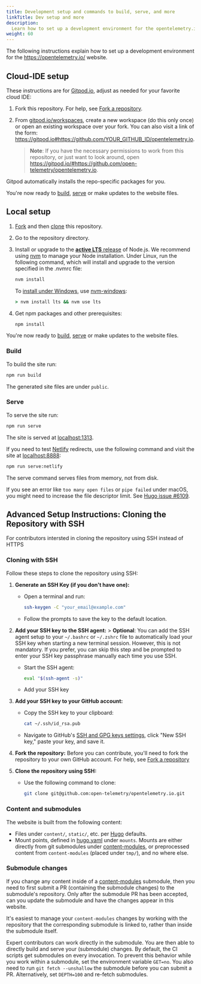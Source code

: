 ```yaml
---
title: Development setup and commands to build, serve, and more
linkTitle: Dev setup and more
description:
  Learn how to set up a development environment for the opentelemetry.io site.
weight: 60
---
```


The following instructions explain how to set up a development environment for
the <https://opentelemetry.io/> website.

## Cloud-IDE setup

These instructions are for [Gitpod.io][], adjust as needed for your favorite
cloud IDE:

1.  Fork this repository. For help, see [Fork a repository][fork].
2.  From [gitpod.io/workspaces][], create a new workspace (do this only once) or
    open an existing workspace over your fork. You can also visit a link of the
    form:
    <https://gitpod.io#https://github.com/YOUR_GITHUB_ID/opentelemetry.io>.

    > **Note**: If you have the necessary permissions to work from this
    > repository, or just want to look around, open
    > <https://gitpod.io/#https://github.com/open-telemetry/opentelemetry.io>.

Gitpod automatically installs the repo-specific packages for you.


You're now ready to [build](#build), [serve](#serve) or make updates to the
website files.

## Local setup

1.  [Fork][] and then [clone][] this repository.
2.  Go to the repository directory.
3.  Install or upgrade to the [**active LTS** release][nodejs-rel] of Node.js.
    We recommend using [nvm][] to manage your Node installation. Under Linux,
    run the following command, which will install and upgrade to the version
    specified in the .nvmrc file:

    ```sh
    nvm install
    ```

    To [install under Windows][nodejs-win], use [nvm-windows][]:

    ```cmd
    > nvm install lts && nvm use lts
    ```

4.  Get npm packages and other prerequisites:

    ```sh
    npm install
    ```

You're now ready to [build](#build), [serve](#serve) or make updates to the
website files.

### Build

To build the site run:

```sh
npm run build
```

The generated site files are under `public`.

### Serve

To serve the site run:

```sh
npm run serve
```

The site is served at [localhost:1313][].

If you need to test [Netlify] redirects, use the following command and visit the
site at [localhost:8888][]:

```sh
npm run serve:netlify
```

The serve command serves files from memory, not from disk.

If you see an error like `too many open files` or `pipe failed` under macOS, you
might need to increase the file descriptor limit. See
[Hugo issue #6109](https://github.com/gohugoio/hugo/issues/6109).

## Advanced Setup Instructions: Cloning the Repository with SSH

For contributors intersted in cloning the repository using SSH instead of HTTPS

### Cloning with SSH

Follow these steps to clone the repository using SSH:

1. **Generate an SSH Key (if you don't have one):**
   - Open a terminal and run:
     ```bash
     ssh-keygen -C "your_email@example.com"
     ```
   - Follow the prompts to save the key to the default location.

2. **Add your SSH key to the SSH agent:** >
   **Optional**: You can add the SSH agent setup to your `~/.bashrc` or `~/.zshrc` file to automatically load your SSH key 
    when starting a new terminal session. However, this is not mandatory. If you prefer, you can skip this step and be 
    prompted to enter your SSH key passphrase manually each time you use SSH.

   - Start the SSH agent:
     ```bash
     eval "$(ssh-agent -s)"
     ```
   - Add your SSH key

4. **Add your SSH key to your GitHub account:**
   - Copy the SSH key to your clipboard:
     ```bash
     cat ~/.ssh/id_rsa.pub
     ```
   - Navigate to GitHub's [SSH and GPG keys settings](https://github.com/settings/keys), click "New SSH key," paste your key, and save it.
  
5. **Fork the repository:** Before you can contribute, you'll need to fork the repository to your own GitHub account. For help, see [Fork a repository][fork]
  
6. **Clone the repository using SSH:**
   - Use the following command to clone:
     ```bash
     git clone git@github.com:open-telemetry/opentelemetry.io.git
     ```

### Content and submodules

The website is built from the following content:

- Files under `content/`, `static/`, etc. per [Hugo][] defaults.
- Mount points, defined in [hugo.yaml][] under `mounts`. Mounts are either
  directly from git submodules under [content-modules][], or preprocessed
  content from `content-modules` (placed under `tmp/`), and no where else.

[hugo.yaml]:
  https://github.com/open-telemetry/opentelemetry.io/blob/main/hugo.yaml
[content-modules]:
  https://github.com/open-telemetry/opentelemetry.io/tree/main/content-modules

### Submodule changes

If you change any content inside of a [content-modules][] submodule, then you
need to first submit a PR (containing the submodule changes) to the submodule's
repository. Only after the submodule PR has been accepted, can you update the
submodule and have the changes appear in this website.

It's easiest to manage your `content-modules` changes by working with the
repository that the corresponding submodule is linked to, rather than inside the
submodule itself.

Expert contributors can work directly in the submodule. You are then able to
directly build and serve your (submodule) changes. By default, the CI scripts
get submodules on every invocation. To prevent this behavior while you work
within a submodule, set the environment variable `GET=no`. You also need to run
`git fetch --unshallow` the submodule before you can submit a PR. Alternatively,
set `DEPTH=100` and re-fetch submodules.

[clone]:
  https://docs.github.com/en/repositories/creating-and-managing-repositories/cloning-a-repository
[fork]: https://docs.github.com/en/get-started/quickstart/fork-a-repo
[gitpod.io]: https://gitpod.io
[gitpod.io/workspaces]: https://gitpod.io/workspaces
[hugo]: https://gohugo.io
[localhost:1313]: http://localhost:1313
[localhost:8888]: http://localhost:8888
[netlify]: https://netlify.com
[nodejs-rel]: https://nodejs.org/en/about/previous-releases
[nodejs-win]:
  https://docs.microsoft.com/en-us/windows/dev-environment/javascript/nodejs-on-windows
[nvm]:
  https://github.com/nvm-sh/nvm/blob/master/README.md#installing-and-updating
[nvm-windows]: https://github.com/coreybutler/nvm-windows
